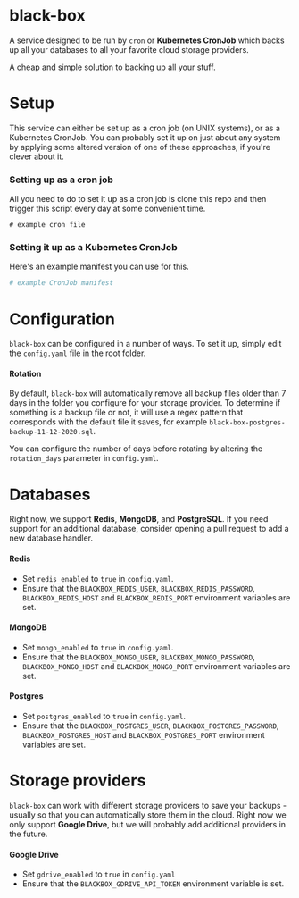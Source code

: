 # black-box
A service designed to be run by `cron` or **Kubernetes CronJob** which backs up all your databases to all your favorite cloud storage providers.

A cheap and simple solution to backing up all your stuff.

# Setup
This service can either be set up as a cron job (on UNIX systems), or as a Kubernetes CronJob. You can probably set it up on just about any system by applying some altered version of one of these approaches, if you're clever about it.

### Setting up as a cron job
All you need to do to set it up as a cron job is clone this repo and then trigger this script every day at some convenient time.
```cron
# example cron file
```

### Setting it up as a Kubernetes CronJob
Here's an example manifest you can use for this.
```yaml
# example CronJob manifest
```

# Configuration
`black-box` can be configured in a number of ways. To set it up, simply edit the `config.yaml` file in the root folder.

####  Rotation
By default, `black-box` will automatically remove all backup files older than 7 days in the folder you configure for your storage provider. To determine if something is a backup file or not, it will use a regex pattern that corresponds with the default file it saves, for example `black-box-postgres-backup-11-12-2020.sql`.

You can configure the number of days before rotating by altering the `rotation_days` parameter in `config.yaml`. 

# Databases
Right now, we support **Redis**, **MongoDB**, and **PostgreSQL**. If you need support for an additional database, consider opening a pull request to add a new database handler.

#### Redis 
- Set `redis_enabled` to `true` in `config.yaml`. 
- Ensure that the `BLACKBOX_REDIS_USER`, `BLACKBOX_REDIS_PASSWORD`, `BLACKBOX_REDIS_HOST` and `BLACKBOX_REDIS_PORT` environment variables are set. 

#### MongoDB
- Set `mongo_enabled` to `true` in `config.yaml`. 
- Ensure that the `BLACKBOX_MONGO_USER`, `BLACKBOX_MONGO_PASSWORD`, `BLACKBOX_MONGO_HOST` and `BLACKBOX_MONGO_PORT` environment variables are set.

#### Postgres
- Set `postgres_enabled` to `true` in `config.yaml`. 
- Ensure that the `BLACKBOX_POSTGRES_USER`, `BLACKBOX_POSTGRES_PASSWORD`, `BLACKBOX_POSTGRES_HOST` and `BLACKBOX_POSTGRES_PORT` environment variables are set. 

# Storage providers
`black-box` can work with different storage providers to save your backups - usually so that you can automatically store them in the cloud. Right now we only support **Google Drive**, but we will probably add additional providers in the future.

#### Google Drive
- Set `gdrive_enabled` to `true` in `config.yaml`
- Ensure that the `BLACKBOX_GDRIVE_API_TOKEN` environment variable is set.